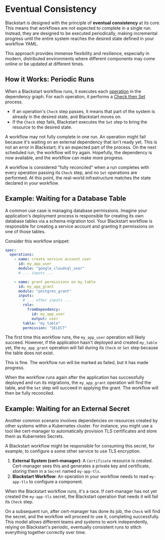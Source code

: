 # Eventual Consistency

Blackstart is designed with the principle of **eventual consistency** at its core. This means that
workflows are not expected to complete in a single run. Instead, they are designed to be executed
periodically, making incremental progress until the entire system reaches the desired state defined
in your workflow YAML.

This approach provides immense flexibility and resilience, especially in modern, distributed
environments where different components may come online or be updated at different times.

## How it Works: Periodic Runs

When a Blackstart workflow runs, it executes each [operation](./workflows.md#operations) in the
dependency graph. For each operation, it performs a [Check then Set](./workflows.md#check-then-set)
process.

- If an operation's `Check` step passes, it means that part of the system is already in the desired
  state, and Blackstart moves on.
- If the `Check` step fails, Blackstart executes the `Set` step to bring the resource to the desired
  state.

A workflow may not fully complete in one run. An operation might fail because it's waiting on an
external dependency that isn't ready yet. This is not an error in Blackstart; it's an expected part
of the process. On the next scheduled run, the workflow will try again. Hopefully, the dependency is
now available, and the workflow can make more progress.

A workflow is considered "fully reconciled" when a run completes with every operation passing its
`Check` step, and no `Set` operations are performed. At this point, the real-world infrastructure
matches the state declared in your workflow.

## Example: Waiting for a Database Table

A common use case is managing database permissions. Imagine your application's deployment process is
responsible for creating its own database tables via a schema migration tool. Your Blackstart
workflow is responsible for creating a service account and granting it permissions on one of those
tables.

Consider this workflow snippet:

```yaml
spec:
  operations:
    - name: create service account user
      id: my_app_user
      module: "google_cloudsql_user"
      # ... inputs ...

    - name: grant permissions on my_table
      id: my_app_grant
      module: "postgres_grant"
      inputs:
        # ... other inputs ...
        role:
          fromDependency:
            id: my_app_user
            output: user
        table: "my_table"
        permission: "SELECT"
```

The first time this workflow runs, the `my_app_user` operation will likely succeed. However, if the
application hasn't deployed and created `my_table` yet, the `my_app_grant` operation will fail
during its `Check` or `Set` step because the table does not exist.

This is fine. The workflow run will be marked as failed, but it has made progress.

When the workflow runs again after the application has successfully deployed and run its migrations,
the `my_app_grant` operation will find the table, and the `Set` step will succeed in applying the
grant. The workflow will then be fully reconciled.

## Example: Waiting for an External Secret

Another common scenario involves dependencies on resources created by other systems within a
Kubernetes cluster. For instance, you might use a tool like cert-manager to automatically provision
TLS certificates and store them as Kubernetes Secrets.

A Blackstart workflow might be responsible for consuming this secret, for example, to configure a
some other service to use TLS encryption.

1.  **External System (cert-manager)**: A `Certificate` resource is created. Cert-manager sees this
    and generates a private key and certificate, storing them in a `Secret` named `my-app-tls`.
2.  **Blackstart Workflow**: An operation in your workflow needs to read `my-app-tls` to configure a
    component.

When the Blackstart workflow runs, it's a race. If cert-manager has not yet created the `my-app-tls`
secret, the Blackstart operation that needs it will fail its `Check` step.

On a subsequent run, after cert-manager has done its job, the `Check` will find the secret, and the
workflow will proceed to use it, completing successfully. This model allows different teams and
systems to work independently, relying on Blackstart's periodic, eventually consistent runs to
stitch everything together correctly over time.
